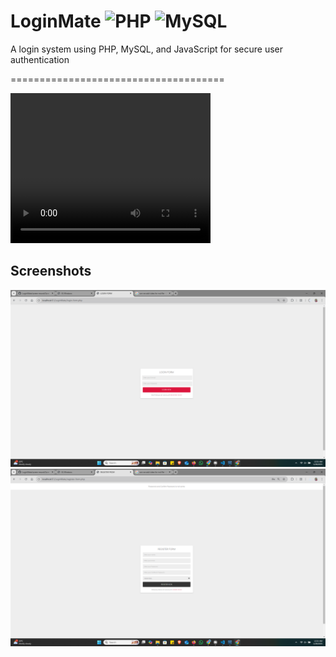 # LoginMate ![PHP](https://img.shields.io/badge/PHP-777BB4?style=flat-square&logo=php&logoColor=white) ![MySQL](https://img.shields.io/badge/MySQL-4479A1?style=flat-square&logo=mysql&logoColor=white)
A login system using PHP, MySQL, and JavaScript for secure user authentication

=====================================

<video width="320" height="240" controls>
    <source src="./screen-record/Screen%20Recording%202025-01-28%20001655.mp4" type="video/mp4">
    Your browser does not support the video tag.
</video>

## Screenshots

![Login Screen](./screen-record/Screenshot%20(79).png)
![REGISTRATION](./screen-record/Screenshot%20(81).png)
```
 
